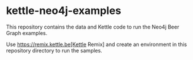 # kettle-neo4j-examples

This repository contains the data and Kettle code to run the Neo4j Beer Graph examples. 

Use https://remix.kettle.be[Kettle Remix] and create an environment in this repository directory to run the samples. 

